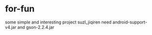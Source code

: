 for-fun
=======

some simple and interesting project
suzl_jiqiren  need android-support-v4.jar and gson-2.2.4.jar
